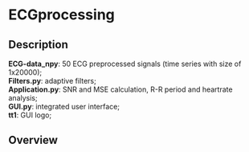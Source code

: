 # ECGprocessing

## Description

**ECG-data_npy**: 50 ECG preprocessed signals (time series with size of 1x20000);  
**Filters.py**: adaptive filters;  
**Application.py**: SNR and MSE calculation, R-R period and heartrate analysis;  
**GUI.py**: integrated user interface;  
**tt1**: GUI logo;  

## Overview
